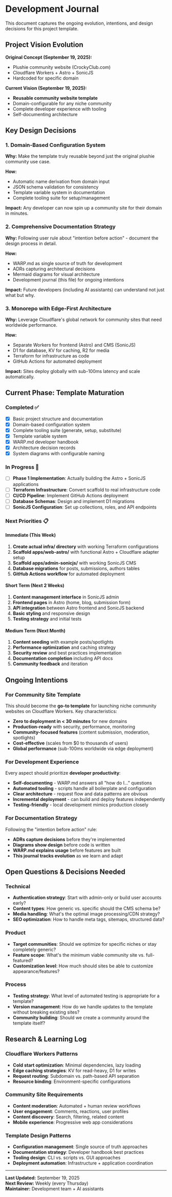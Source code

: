 # Development Journal

This document captures the ongoing evolution, intentions, and design decisions for this project template.

## Project Vision Evolution

**Original Concept (September 19, 2025):**
- Plushie community website (CrockyClub.com) 
- Cloudflare Workers + Astro + SonicJS
- Hardcoded for specific domain

**Current Vision (September 19, 2025):**
- **Reusable community website template** 
- Domain-configurable for any niche community
- Complete developer experience with tooling
- Self-documenting architecture

## Key Design Decisions

### 1. Domain-Based Configuration System
**Why:** Make the template truly reusable beyond just the original plushie community use case.

**How:** 
- Automatic name derivation from domain input
- JSON schema validation for consistency  
- Template variable system in documentation
- Complete tooling suite for setup/management

**Impact:** Any developer can now spin up a community site for their domain in minutes.

### 2. Comprehensive Documentation Strategy
**Why:** Following user rule about "intention before action" - document the design process in detail.

**How:**
- WARP.md as single source of truth for development
- ADRs capturing architectural decisions  
- Mermaid diagrams for visual architecture
- Development journal (this file) for ongoing intentions

**Impact:** Future developers (including AI assistants) can understand not just what but why.

### 3. Monorepo with Edge-First Architecture
**Why:** Leverage Cloudflare's global network for community sites that need worldwide performance.

**How:**
- Separate Workers for frontend (Astro) and CMS (SonicJS)
- D1 for database, KV for caching, R2 for media
- Terraform for infrastructure as code
- GitHub Actions for automated deployment

**Impact:** Sites deploy globally with sub-100ms latency and scale automatically.

## Current Phase: Template Maturation

### Completed ✅
- [x] Basic project structure and documentation
- [x] Domain-based configuration system
- [x] Complete tooling suite (generate, setup, substitute)
- [x] Template variable system
- [x] WARP.md developer handbook
- [x] Architecture decision records
- [x] System diagrams with configurable naming

### In Progress 🚧
- [ ] **Phase 1 Implementation**: Actually building the Astro + SonicJS applications
- [ ] **Terraform Infrastructure**: Convert scaffold to real infrastructure code  
- [ ] **CI/CD Pipeline**: Implement GitHub Actions deployment
- [ ] **Database Schemas**: Design and implement D1 migrations
- [ ] **SonicJS Configuration**: Set up collections, roles, and API endpoints

### Next Priorities 📋

#### Immediate (This Week)
1. **Create actual infra/ directory** with working Terraform configurations
2. **Scaffold apps/web-astro/** with functional Astro + Cloudflare adapter setup
3. **Scaffold apps/admin-sonicjs/** with working SonicJS CMS
4. **Database migrations** for posts, submissions, authors tables
5. **GitHub Actions workflow** for automated deployment

#### Short Term (Next 2 Weeks)  
1. **Content management interface** in SonicJS admin
2. **Frontend pages** in Astro (home, blog, submission form)
3. **API integration** between Astro frontend and SonicJS backend
4. **Basic styling** and responsive design
5. **Testing strategy** and initial tests

#### Medium Term (Next Month)
1. **Content seeding** with example posts/spotlights
2. **Performance optimization** and caching strategy
3. **Security review** and best practices implementation
4. **Documentation completion** including API docs
5. **Community feedback** and iteration

## Ongoing Intentions

### For Community Site Template
This should become the **go-to template** for launching niche community websites on Cloudflare Workers. Key characteristics:

- **Zero to deployment in < 30 minutes** for new domains
- **Production-ready** with security, performance, monitoring
- **Community-focused features** (content submission, moderation, spotlights)
- **Cost-effective** (scales from $0 to thousands of users)
- **Global performance** (sub-100ms worldwide via edge deployment)

### For Development Experience
Every aspect should prioritize **developer productivity**:

- **Self-documenting** - WARP.md answers all "how do I..." questions
- **Automated tooling** - scripts handle all boilerplate and configuration
- **Clear architecture** - request flow and data patterns are obvious
- **Incremental deployment** - can build and deploy features independently
- **Testing-friendly** - local development mimics production closely

### For Documentation Strategy
Following the "intention before action" rule:

- **ADRs capture decisions** before they're implemented
- **Diagrams show design** before code is written  
- **WARP.md explains usage** before features are built
- **This journal tracks evolution** as we learn and adapt

## Open Questions & Decisions Needed

### Technical
- **Authentication strategy**: Start with admin-only or build user accounts early?
- **Content types**: How generic vs. specific should the CMS schema be?
- **Media handling**: What's the optimal image processing/CDN strategy?
- **SEO optimization**: How to handle meta tags, sitemaps, structured data?

### Product
- **Target communities**: Should we optimize for specific niches or stay completely generic?
- **Feature scope**: What's the minimum viable community site vs. full-featured?
- **Customization level**: How much should sites be able to customize appearance/features?

### Process
- **Testing strategy**: What level of automated testing is appropriate for a template?
- **Version management**: How do we handle updates to the template without breaking existing sites?
- **Community building**: Should we create a community around the template itself?

## Research & Learning Log

### Cloudflare Workers Patterns
- **Cold start optimization**: Minimal dependencies, lazy loading
- **Edge caching strategies**: KV for read-heavy, D1 for writes  
- **Request routing**: Subdomain vs. path-based API separation
- **Resource binding**: Environment-specific configurations

### Community Site Requirements
- **Content moderation**: Automated + human review workflows
- **User engagement**: Comments, reactions, user profiles
- **Content discovery**: Search, filtering, related content
- **Mobile experience**: Progressive web app considerations

### Template Design Patterns
- **Configuration management**: Single source of truth approaches
- **Documentation strategy**: Developer handbook best practices  
- **Tooling design**: CLI vs. scripts vs. GUI approaches
- **Deployment automation**: Infrastructure + application coordination

---

**Last Updated:** September 19, 2025  
**Next Review:** Weekly (every Thursday)  
**Maintainer:** Development team + AI assistants